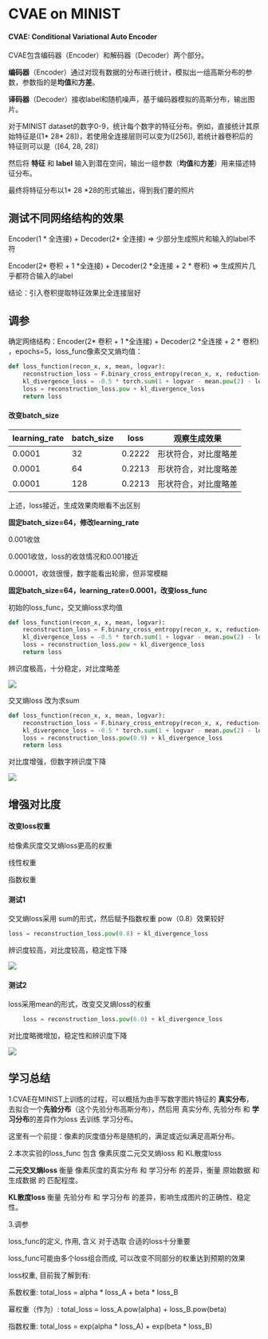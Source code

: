 
# CVAE on MINIST

#### CVAE: Conditional Variational Auto Encoder

CVAE包含编码器（Encoder）和解码器（Decoder）两个部分。

**编码器**（Encoder）通过对现有数据的分布进行统计，模拟出一组高斯分布的参数，参数指的是**均值**和**方差**。

**译码器**（Decoder）接收label和随机噪声，基于编码器模拟的高斯分布，输出图片。

对于MINIST dataset的数字0-9，统计每个数字的特征分布。例如，直接统计其原始特征是([1* 28* 28])，若使用全连接层则可以变为([256]),  若统计器卷积后的特征则可以是（[64, 28, 28]）

然后将 **特征** 和 **label** 输入到潜在空间，输出一组参数（**均值**和**方差**）用来描述特征分布。

最终将特征分布以1* 28 *28的形式输出，得到我们要的照片



## 测试不同网络结构的效果

Encoder(1 * 全连接) + Decoder(2* 全连接) => 少部分生成照片和输入的label不符

Encoder(2* 卷积 + 1 *全连接) + Decoder(2 *全连接 + 2 * 卷积) => 生成照片几乎都符合输入的label



结论：引入卷积提取特征效果比全连接层好



## 调参

确定网络结构：Encoder(2* 卷积 + 1 *全连接) + Decoder(2 *全连接 + 2 * 卷积) ，epochs=5，loss_func像素交叉熵均值：

```python
def loss_function(recon_x, x, mean, logvar):
    reconstruction_loss = F.binary_cross_entropy(recon_x, x, reduction='mean')
    kl_divergence_loss = -0.5 * torch.sum(1 + logvar - mean.pow(2) - logvar.exp())
    loss = reconstruction_loss.pow + kl_divergence_loss
    return loss
```



#### **改变batch_size**

| learning_rate | batch_size | loss   | 观察生成效果         |
| ------------- | ---------- | ------ | -------------------- |
| 0.0001        | 32         | 0.2222 | 形状符合，对比度略差 |
| 0.0001        | 64         | 0.2213 | 形状符合，对比度略差 |
| 0.0001        | 128        | 0.2213 | 形状符合，对比度略差 |

上述，loss接近，生成效果肉眼看不出区别



**固定batch_size=64，修改learning_rate**

0.001收敛

0.0001收敛，loss的收敛情况和0.001接近

0.00001，收敛很慢，数字能看出轮廓，但非常模糊



**固定batch_size=64，learning_rate=0.0001，改变loss_func**

初始的loss_func，交叉熵loss求均值

```python
def loss_function(recon_x, x, mean, logvar):
    reconstruction_loss = F.binary_cross_entropy(recon_x, x, reduction='mean')
    kl_divergence_loss = -0.5 * torch.sum(1 + logvar - mean.pow(2) - logvar.exp())
    loss = reconstruction_loss.pow + kl_divergence_loss
    return loss
```

辨识度极高，十分稳定，对比度略差

![](./img_gen/generated_images_mean.png)



交叉熵loss 改为求sum

```python
def loss_function(recon_x, x, mean, logvar):
    reconstruction_loss = F.binary_cross_entropy(recon_x, x, reduction='sum')
    kl_divergence_loss = -0.5 * torch.sum(1 + logvar - mean.pow(2) - logvar.exp())
    loss = reconstruction_loss.pow(0.9) + kl_divergence_loss
    return loss
```

对比度增强，但数字辨识度下降

![](./img_gen/generated_images_sum.png)



## 增强对比度

#### 改变loss权重

给像素灰度交叉熵loss更高的权重

线性权重

指数权重



#### **测试1**

交叉熵loss采用 sum的形式，然后赋予指数权重 pow（0.8）效果较好

```python
loss = reconstruction_loss.pow(0.8) + kl_divergence_loss
```

辨识度较高，对比度较高，稳定性下降

![](./img_gen/generated_images_sum_pow(0.8).png)

#### 测试2

loss采用mean的形式，改变交叉熵loss的权重

```python
    loss = reconstruction_loss.pow(6.0) + kl_divergence_loss
```

对比度略微增加，稳定性和辨识度下降

![](./img_gen/generated_images_mean_pow(6).png)

## 学习总结

1.CVAE在MINIST上训练的过程，可以概括为由手写数字图片特征的 **真实分布**，去拟合一个**先验分布**（这个先验分布高斯分布），然后用 真实分布, 先验分布 和 **学习分布**的差异作为loss 去训练 学习分布。

 这里有一个前提：像素的灰度值分布是随机的，满足或近似满足高斯分布。

2.本次实验的loss_func 包含 像素灰度二元交叉熵loss 和 KL散度loss

**二元交叉熵loss** 衡量 像素灰度的真实分布 和 学习分布 的差异，衡量 原始数据 和 生成数据 的 匹配程度。

**KL散度loss** 衡量 先验分布 和 学习分布 的差异，影响生成图片的正确性、稳定性。



3.调参

loss_func的定义, 作用, 含义 对于选取 合适的loss十分重要

loss_func可能由多个loss组合而成, 可以改变不同部分的权重达到预期的效果

loss权重, 目前我了解到有:

系数权重: total_loss = alpha * loss_A + beta * loss_B

幂权重（作为）: total_loss =  loss_A.pow(alpha) +  loss_B.pow(beta) 

指数权重: total_loss = exp(alpha * loss_A) + exp(beta * loss_B)

